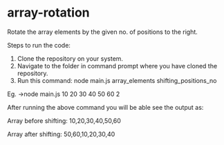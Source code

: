 # array-rotation
Rotate the array elements by the given no. of positions to the right.

Steps to run the code:
1. Clone the repository on your system.
2. Navigate to the folder in command prompt where you have cloned the repository.
3. Run this command: node main.js array_elements shifting_positions_no
  
Eg. ->node main.js 10 20 30 40 50 60 2

After running the above command you will be able see the output as:

Array before shifting: 10,20,30,40,50,60

Array after shifting: 50,60,10,20,30,40
